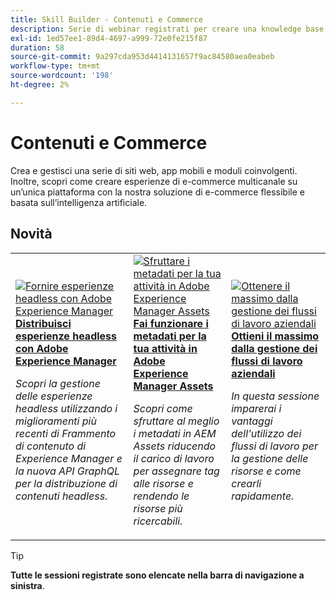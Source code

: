 ```yaml
---
title: Skill Builder - Contenuti e Commerce
description: Serie di webinar registrati per creare una knowledge base e massimizzare l'investimento in soluzioni Adobe Content e Commerce
exl-id: 1ed57ee1-89d4-4697-a999-72e0fe215f87
duration: 58
source-git-commit: 9a297cda953d4414131657f9ac84580aea0eabeb
workflow-type: tm+mt
source-wordcount: '198'
ht-degree: 2%

---
```


# Contenuti e Commerce

Crea e gestisci una serie di siti web, app mobili e moduli coinvolgenti. Inoltre, scopri come creare esperienze di e-commerce multicanale su un’unica piattaforma con la nostra soluzione di e-commerce flessibile e basata sull’intelligenza artificiale.

## Novità

<table>
<tr>
  <td>
    <a href="https://experienceleague.adobe.com/docs/skill-builder-events/skill-builder/content-and-commerce/2022/headless.html">
      <img alt="Fornire esperienze headless con Adobe Experience Manager" src="https://video.tv.adobe.com/v/343816?format=jpeg" />
    </a>
     <div>
      <a href="https://experienceleague.adobe.com/docs/skill-builder-events/skill-builder/content-and-commerce/2022/headless.html">
        <strong>Distribuisci esperienze headless con Adobe Experience Manager</strong>
      </a>
    </div>
    <p>
    <em>Scopri la gestione delle esperienze headless utilizzando i miglioramenti più recenti di Frammento di contenuto di Experience Manager e la nuova API GraphQL per la distribuzione di contenuti headless.</em>
    <p>
  </td>
  <td>
    <a href="https://experienceleague.adobe.com/docs/skill-builder-events/skill-builder/content-and-commerce/2022/metadata.html">
      <img alt="Sfruttare i metadati per la tua attività in Adobe Experience Manager Assets" src="https://video.tv.adobe.com/v/343815?format=jpeg" />
    </a>
     <div>
      <a href="https://experienceleague.adobe.com/docs/skill-builder-events/skill-builder/content-and-commerce/2022/metadata.html">
        <strong>Fai funzionare i metadati per la tua attività in Adobe Experience Manager Assets</strong>
      </a>
    </div>
    <p>
    <em>Scopri come sfruttare al meglio i metadati in AEM Assets riducendo il carico di lavoro per assegnare tag alle risorse e rendendo le risorse più ricercabili.</em>
    <p>
  </td>  
  <td>
    <a href="https://experienceleague.adobe.com/docs/skill-builder-events/skill-builder/content-and-commerce/2022/workflow.html">
      <img alt="Ottenere il massimo dalla gestione dei flussi di lavoro aziendali" src="https://video.tv.adobe.com/v/343817?format=jpeg" />
    </a>
     <div>
      <a href="https://experienceleague.adobe.com/docs/skill-builder-events/skill-builder/content-and-commerce/2022/workflow.html">
        <strong>Ottieni il massimo dalla gestione dei flussi di lavoro aziendali</strong>
      </a>
    </div>
    <p>
    <em>In questa sessione imparerai i vantaggi dell'utilizzo dei flussi di lavoro per la gestione delle risorse e come crearli rapidamente.</em>
    <p>
  </td>
</tr>
</table>

>[!TIP]
>
>**Tutte le sessioni registrate sono elencate nella barra di navigazione a sinistra**.
